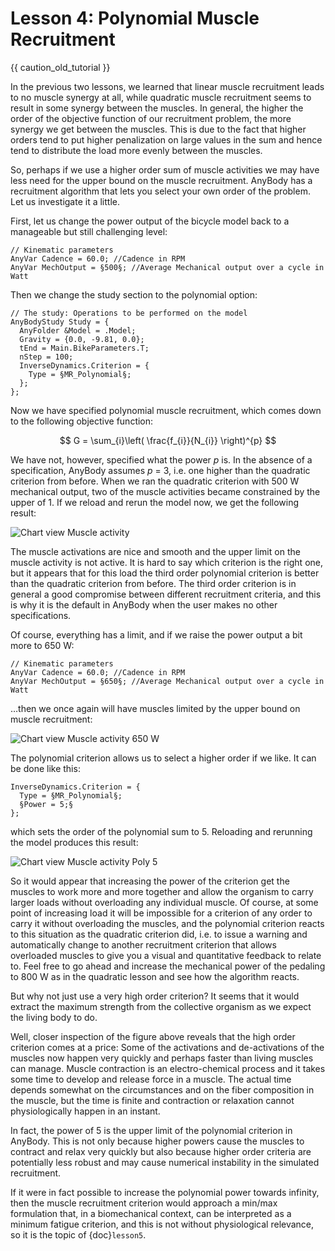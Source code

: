 # Lesson 4: Polynomial Muscle Recruitment

{{ caution_old_tutorial }}

In the previous two lessons, we learned that linear muscle recruitment
leads to no muscle synergy at all, while quadratic muscle recruitment
seems to result in some synergy between the muscles. In general, the
higher the order of the objective function of our recruitment problem,
the more synergy we get between the muscles. This is due to the fact
that higher orders tend to put higher penalization on large values in
the sum and hence tend to distribute the load more evenly between the
muscles.

So, perhaps if we use a higher order sum of muscle activities we may
have less need for the upper bound on the muscle recruitment. AnyBody
has a recruitment algorithm that lets you select your own order of the
problem. Let us investigate it a little.

First, let us change the power output of the bicycle model back to a
manageable but still challenging level:

```AnyScriptDoc
// Kinematic parameters
AnyVar Cadence = 60.0; //Cadence in RPM
AnyVar MechOutput = §500§; //Average Mechanical output over a cycle in Watt
```

Then we change the study section to the polynomial option:

```AnyScriptDoc
// The study: Operations to be performed on the model
AnyBodyStudy Study = {
  AnyFolder &Model = .Model;
  Gravity = {0.0, -9.81, 0.0};
  tEnd = Main.BikeParameters.T;
  nStep = 100;
  InverseDynamics.Criterion = {
    Type = §MR_Polynomial§;
  };
};
```

Now we have specified polynomial muscle recruitment, which comes down to
the following objective function:

$$
G = \sum_{i}\left( \frac{f_{i}}{N_{i}} \right)^{p}
$$

We have not, however, specified what the power *p* is. In the absence of
a specification, AnyBody assumes *p* = 3, i.e. one higher than the
quadratic criterion from before. When we ran the quadratic criterion
with 500 W mechanical output, two of the muscle activities became
constrained by the upper of 1. If we reload and rerun the model now, we
get the following result:

![Chart view Muscle activity](_static/lesson4/image1.gif)

The muscle activations are nice and smooth and the upper limit on the
muscle activity is not active. It is hard to say which criterion is the
right one, but it appears that for this load the third order polynomial
criterion is better than the quadratic criterion from before. The third
order criterion is in general a good compromise between different
recruitment criteria, and this is why it is the default in AnyBody when
the user makes no other specifications.

Of course, everything has a limit, and if we raise the power output a
bit more to 650 W:

```AnyScriptDoc
// Kinematic parameters
AnyVar Cadence = 60.0; //Cadence in RPM
AnyVar MechOutput = §650§; //Average Mechanical output over a cycle in
Watt
```

…then we once again will have muscles limited by the upper bound on
muscle recruitment:

![Chart view Muscle activity 650 W](_static/lesson4/image2.gif)

The polynomial criterion allows us to select a higher order if we like.
It can be done like this:

```AnyScriptDoc
InverseDynamics.Criterion = {
  Type = §MR_Polynomial§;
  §Power = 5;§
};
```

which sets the order of the polynomial sum to 5. Reloading and rerunning
the model produces this result:

![Chart view Muscle activity Poly 5](_static/lesson4/image3.gif)

So it would appear that increasing the power of the criterion get the
muscles to work more and more together and allow the organism to carry
larger loads without overloading any individual muscle. Of course, at
some point of increasing load it will be impossible for a criterion of
any order to carry it without overloading the muscles, and the
polynomial criterion reacts to this situation as the quadratic criterion
did, i.e. to issue a warning and automatically change to another
recruitment criterion that allows overloaded muscles to give you a
visual and quantitative feedback to relate to. Feel free to go ahead and
increase the mechanical power of the pedaling to 800 W as in the
quadratic lesson and see how the algorithm reacts.

But why not just use a very high order criterion? It seems that it would
extract the maximum strength from the collective organism as we expect
the living body to do.

Well, closer inspection of the figure above reveals that the high order
criterion comes at a price: Some of the activations and de-activations
of the muscles now happen very quickly and perhaps faster than living
muscles can manage. Muscle contraction is an electro-chemical process
and it takes some time to develop and release force in a muscle. The
actual time depends somewhat on the circumstances and on the fiber
composition in the muscle, but the time is finite and contraction or
relaxation cannot physiologically happen in an instant.

In fact, the power of 5 is the upper limit of the polynomial criterion
in AnyBody. This is not only because higher powers cause the muscles to
contract and relax very quickly but also because higher order criteria
are potentially less robust and may cause numerical instability in the
simulated recruitment.

If it were in fact possible to increase the polynomial power towards
infinity, then the muscle recruitment criterion would approach a min/max
formulation that, in a biomechanical context, can be interpreted as a
minimum fatigue criterion, and this is not without physiological
relevance, so it is the topic of {doc}`lesson5`.